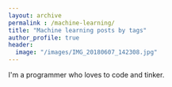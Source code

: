 ```yaml
---
layout: archive
permalink : /machine-learning/
title: "Machine learning posts by tags"
author_profile: true
header:
  image: "/images/IMG_20180607_142308.jpg"
---
```


I'm a programmer who loves to code and tinker.